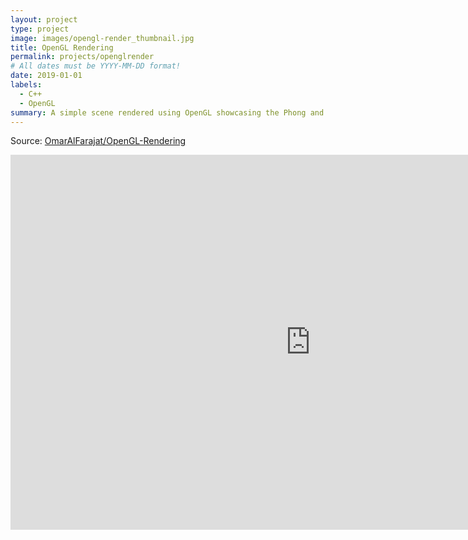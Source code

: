 ```yaml
---
layout: project
type: project
image: images/opengl-render_thumbnail.jpg
title: OpenGL Rendering
permalink: projects/openglrender
# All dates must be YYYY-MM-DD format!
date: 2019-01-01
labels:
  - C++
  - OpenGL
summary: A simple scene rendered using OpenGL showcasing the Phong and Lambert illumination models with multiple light sources and shadows.
---
```

Source: <a href="https://github.com/OmarAlFarajat/OpenGL-Rendering"><i class="large github icon"></i>OmarAlFarajat/OpenGL-Rendering</a>

<iframe src="https://i.simmer.io/@OhmZ/honey-i-m-home" style="width:960px;height:600px;border:0"></iframe>